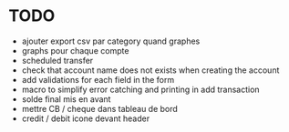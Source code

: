# TODO
- ajouter export csv par category quand graphes
- graphs pour chaque compte
- scheduled transfer
- check that account name does not exists when creating the account
- add validations for each field in the form
- macro to simplify error catching and printing in add transaction
- solde final mis en avant
- mettre CB / cheque dans tableau de bord
- credit / debit icone devant header
